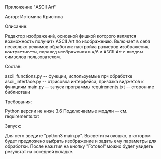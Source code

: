 Приложение "ASCII Art"

Автор: Истомина Кристина

Описание:

Редактор изображений, основной фишкой которого является возможность получить ASCII Art по изображению. Включает в себя несколько режимов обработки: настройка размеров изображения, контрастности, перевод изображения в ч/б и ASCII Art с вводом символов пользователем.

Состав:

ascii_functions.py -- функции, используемые при обработке
ascii_interface.py -- отрисовка интерфейса, привязка виджетов к функциям
main.py -- запуск программы
requirements.txt -- сторонние библиотеки

Требования:

Python версии не ниже 3.6
Подключаемые модули -- см. requirements.txt

Запуск:

Для него введите "python3 main.py". Высветится окошко, в котором будет предложено выбрать изображение и задать ему параметры для обработки. После нажатия на кнопку "Готово!" можно будет увидеть результат на соседней вкладке.
